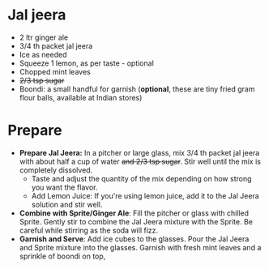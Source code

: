 # Jal jeera
-  2 ltr ginger  ale
- 3/4 th packet jal jeera
- Ice as needed
- Squeeze 1 lemon, as per taste - optional
- Chopped mint leaves
- ~~2/3 tsp sugar~~
- Boondi: a small handful for garnish (**optional**, these are tiny fried gram flour balls, available at Indian stores)

# Prepare
- **Prepare Jal Jeera:** In a pitcher or large glass, mix 3/4 th packet jal jeera with about half a cup of water ~~and 2/3 tsp sugar~~. Stir well until the mix is completely dissolved.
  - Taste and adjust the quantity of the mix depending on how strong you want the flavor.
  - Add Lemon Juice: If you're using lemon juice, add it to the Jal Jeera solution and stir well.
- **Combine with Sprite/Ginger Ale**: Fill the pitcher or glass with chilled Sprite. Gently stir to combine the Jal Jeera mixture with the Sprite. Be careful while stirring as the soda will fizz.
- **Garnish and Serve**: Add ice cubes to the glasses. Pour the Jal Jeera and Sprite mixture into the glasses. Garnish with fresh mint leaves and a sprinkle of boondi on top,

